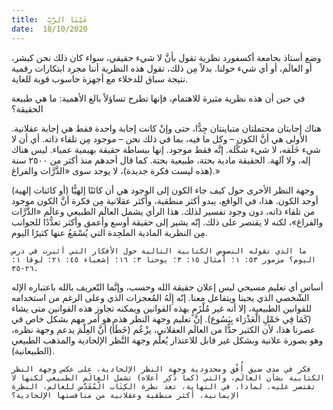 ```yaml
---
title:  عَيْنَا الرَّبِّ
date:  18/10/2020
---
```


وضع أستاذ بجامعة أكسفورد نظرية تقول بأنَّ لا شيء حقيقي، سواء كان ذلك نحن كبشر، أو العالَم، أو أي شيء حولنا. بدلاً مِن ذلك، تقول هذه النظرية أننا مجرد ابتكارات رقمية نتيجة سباق للدخلاء مع أجهزة حاسوب قوية للغاية.

في حين أن هذه نظرية مثيرة للاهتمام، فإنها تطرح تساؤلاً بالغ الأهمية: ما هي طبيعة الحقيقة؟

هناك إجابتان محتملتان متباينتان جِدًّا، حتى وإنْ كانت إجابة واحدة فقط هي إجابة عقلانية. الأولى هي أنَّ الكون – وكل ما فيه، بما في ذلك نحن – موجود مِن تلقاء ذاته. أي أن لا شيء خَلَقه، لا شيء شكَّله. إنَّه فقط موجود. إنها ببساطة حقيقة بهيمية عمياء. ليس هناك إله، ولا آلهة. الحقيقة مادية بحتة، طبيعية بحتة. كما قال أحدهم منذ أكثر من ٢٥٠٠ سنة (هذه ليست فكرة جديدة)، لا يوجد سوى «الذَّرَّات والفراغ.»

وجهة النظر الأخرى حول كيف جاء الكون إلى الوجود هي أن كائنًا إلهيًّا (أو كائنات إلهية) أوجد الكون. هذا، في الواقع، يبدو أكثر منطقية، وأكثر عقلانية مِن فكرة أنَّ الكون موجود من تلقاء ذاته، دون وجود تفسير لذلك. هذا الرأي يشمل العالَم الطبيعي وعالَم «الذَّرَّات والفراغ»، لكنه لا يقتصر على ذلك. إنّه يشير إلى حقيقة أوسع وأعمق وأكثر تعدُّدًا للجوانب مِن النظرية المادية الملحِدة التي يُسْمَعُ عنها كثيرًا اليوم.

`ما الذي تقوله النصوص الكتابية التالية حول الأفكار التي أثيرت في درس اليوم؟ مزمور ٥٣: ١؛ أمثال ١٥: ٣؛ يوحنا ٣: ١٦؛ إشعياء ٤٥: ٢١؛ لوقا ١: ٢٦-٣٥.`

أساس أي تعليم مسيحي ليس إعلان حقيقة الله وحسب، وإنَّما التّعريف بالله باعتباره الإله الشّخصي الذي يحبنا ويتفاعل معنا. إنّه إِلَهُ المُعجزات الذي وعلى الرغم من استخدامه للقوانين الطبيعية، إلا أنه غير مُلْزَمٍ بهذه القوانين ويمكنه تجاوز هذه القوانين متى يشاء (كَمَا فِي حَمْلِ الْعَذْرَاء بِيَسُوع). إنَّ تعليم وجهة النظر هذه هو أمر مهم بشكل خاص في عصرنا هذا، لأن الكثير جدًّا من العالَم العقلاني، يزْعُم (خَطَأً) أنَّ العِلْمَ يدعم وجهة نظره، وهو بصورة علانية وبشكل غير قابل للاعتذار يُعلِّم وجهة النَّظر الإلحادية والمذهب الطبيعي (الطبيعانية).

`فكر في مدى ضيق أُفُق ومحدودية وجهة النظر الإلحادية، على عكس وجهة النظر الكتابية بشأن العالَم، والتي (كما ذُكِر أعلاه) تشمل العالَم الطبيعي لكنها لا تقتصر عليه. لماذا، في النهاية، تعد نظرة الكِتَاب الْمُقَدَّس للعالم، النظرة الإيمانية، أكثر منطقية وعقلانية من منافستها الإلحادية؟`